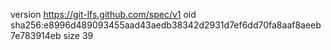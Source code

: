 version https://git-lfs.github.com/spec/v1
oid sha256:e8996d489093455aad43aedb38342d2931d7ef6dd70fa8aaf8aeeb7e783914eb
size 39
